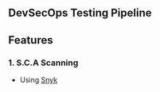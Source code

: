 ## DevSecOps Testing Pipeline

## Features

### 1. S.C.A Scanning
- Using [Snyk](https://app.snyk.io/)
